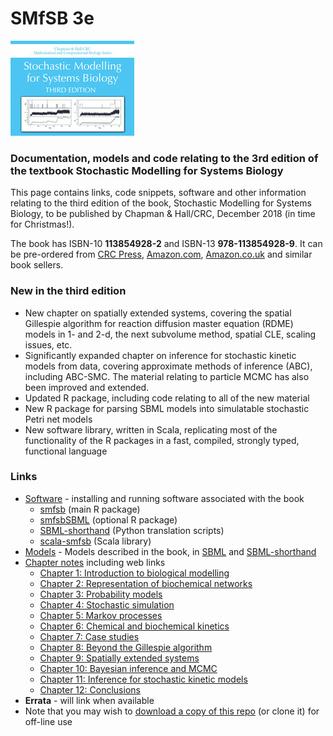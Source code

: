# SMfSB 3e

![SMfSB3e](smfsb3e-thumb.jpg)

### Documentation, models and code relating to the 3rd edition of the textbook Stochastic Modelling for Systems Biology

This page contains links, code snippets, software and other information relating to the third edition of the book, Stochastic Modelling for Systems Biology, to be published by Chapman & Hall/CRC, December 2018 (in time for Christmas!).

The book has ISBN-10 **113854928-2** and ISBN-13 **978-113854928-9**. It can be pre-ordered from [CRC Press](https://www.crcpress.com/Stochastic-Modelling-for-Systems-Biology-Third-Edition/Wilkinson/p/book/9781138549289), [Amazon.com](https://amzn.to/2LAVSSN), [Amazon.co.uk](https://amzn.to/2PeDIZt) and similar book sellers.

### New in the third edition

* New chapter on spatially extended systems, covering the spatial Gillespie algorithm for reaction diffusion master equation (RDME) models in 1- and 2-d, the next subvolume method, spatial CLE, scaling issues, etc.
* Significantly expanded chapter on inference for stochastic kinetic models from data, covering approximate methods of inference (ABC), including ABC-SMC. The material relating to particle MCMC has also been improved and extended.
* Updated R package, including code relating to all of the new material
* New R package for parsing SBML models into simulatable stochastic Petri net models
* New software library, written in Scala, replicating most of the functionality of the R packages in a fast, compiled, strongly typed, functional language

### Links

* [Software](Software.md) - installing and running software associated with the book
  * [smfsb](Software.md#r-package---smfsb) (main R package)
  * [smfsbSBML](Software.md#additional-r-package---smfsbsbml) (optional R package)
  * [SBML-shorthand](https://www.staff.ncl.ac.uk/d.j.wilkinson/software/sbml-sh/) (Python translation scripts)
  * [scala-smfsb](https://github.com/darrenjw/scala-smfsb) (Scala library)
* [Models](models/) - Models described in the book, in [SBML](http://sbml.org/Main_Page) and [SBML-shorthand](https://www.staff.ncl.ac.uk/d.j.wilkinson/software/sbml-sh/)
* [Chapter notes](ChapterNotes.md) including web links
  * [Chapter 1: Introduction to biological modelling](ChapterNotes.md#chapter-1-introduction-to-biological-modelling)
  * [Chapter 2: Representation of biochemical networks](ChapterNotes.md#chapter-2-representation-of-biochemical-networks)
  * [Chapter 3: Probability models](ChapterNotes.md#chapter-3-probability-models)
  * [Chapter 4: Stochastic simulation](ChapterNotes.md#chapter-4-stochastic-simulation)
  * [Chapter 5: Markov processes](ChapterNotes.md#chapter-5-markov-processes)
  * [Chapter 6: Chemical and biochemical kinetics](ChapterNotes.md#chapter-6-chemical-and-biochemical-kinetics)
  * [Chapter 7: Case studies](ChapterNotes.md#chapter-7-case-studies)
  * [Chapter 8: Beyond the Gillespie algorithm](ChapterNotes.md#chapter-8-beyond-the-gillespie-algorithm)
  * [Chapter 9: Spatially extended systems](ChapterNotes.md#chapter-9-spatially-extended-systems)
  * [Chapter 10: Bayesian inference and MCMC](ChapterNotes.md#chapter-10-bayesian-inference-and-mcmc)
  * [Chapter 11: Inference for stochastic kinetic models](ChapterNotes.md#chapter-11-inference-for-stochastic-kinetic-models)
  * [Chapter 12: Conclusions](ChapterNotes.md#chapter-12-conclusions)
* **Errata** - will link when available
* Note that you may wish to [download a copy of this repo](https://github.com/darrenjw/smfsb/archive/master.zip) (or clone it) for off-line use

